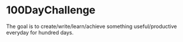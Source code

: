 # 100DayChallenge
The goal is to create/write/learn/achieve something useful/productive everyday for hundred days.
